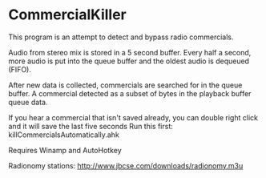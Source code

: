 # CommercialKiller
This program is an attempt to detect and bypass radio commercials.

Audio from stereo mix is stored in a 5 second buffer.
Every half a second, more audio is put into the queue buffer and the oldest audio is dequeued (FIFO).  

After new data is collected, commercials are searched for in the queue buffer.  A commercial detected as a subset of bytes in the playback buffer queue data.

If you hear a commercial that isn't saved already, you can double right click and it will save the last five seconds
Run this first: killCommercialsAutomatically.ahk

Requires Winamp and AutoHotkey

Radionomy stations: http://www.jbcse.com/downloads/radionomy.m3u
